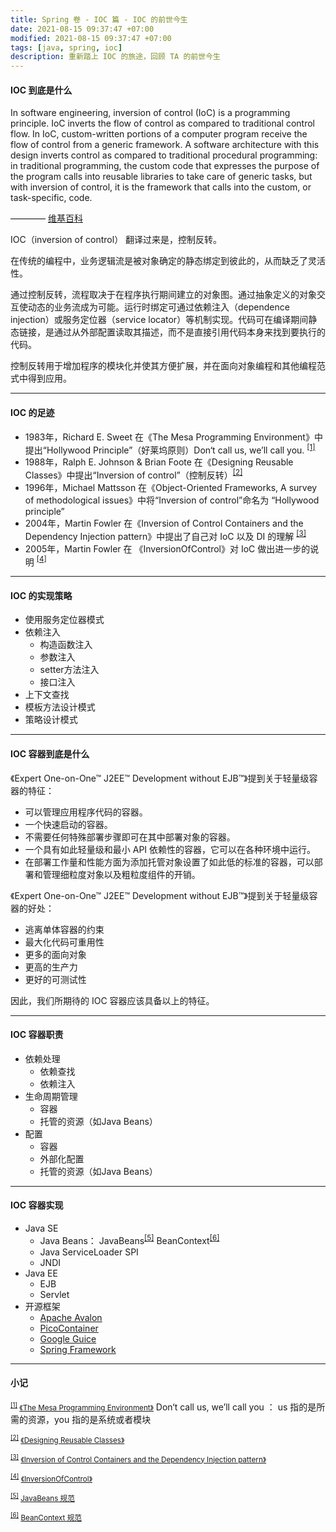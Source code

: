 ```yaml
---
title: Spring 卷 - IOC 篇 - IOC 的前世今生
date: 2021-08-15 09:37:47 +07:00
modified: 2021-08-15 09:37:47 +07:00
tags: [java, spring, ioc]
description: 重新踏上 IOC 的旅途，回顾 TA 的前世今生
---
```



#### IOC 到底是什么

In software engineering, inversion of control (IoC) is a programming principle. IoC inverts the flow of control as compared to traditional control flow. In IoC, custom-written portions of a computer program receive the flow of control from a generic framework. A software architecture with this design inverts control as compared to traditional procedural programming: in traditional programming, the custom code that expresses the purpose of the program calls into reusable libraries to take care of generic tasks, but with inversion of control, it is the framework that calls into the custom, or task-specific, code.

———— <a href="https://en.wikipedia.org/wiki/Inversion_of_control" target="_blank" >维基百科</a>


IOC（inversion of control） 翻译过来是，控制反转。

在传统的编程中，业务逻辑流是被对象确定的静态绑定到彼此的，从而缺乏了灵活性。

通过控制反转，流程取决于在程序执行期间建立的对象图。通过抽象定义的对象交互使动态的业务流成为可能。运行时绑定可通过依赖注入（dependence injection）或服务定位器（service locator）等机制实现。代码可在编译期间静态链接，是通过从外部配置读取其描述，而不是直接引用代码本身来找到要执行的代码。

控制反转用于增加程序的模块化并使其方便扩展，并在面向对象编程和其他编程范式中得到应用。


<hr>

#### IOC 的足迹

- 1983年，Richard E. Sweet 在《The Mesa Programming Environment》中提出“Hollywood
Principle”（好莱坞原则）Don‘t call us, we’ll call you. <sup id="hollywood-principle">[[1]](#hollywood-principle-ref)</sup>
- 1988年，Ralph E. Johnson & Brian Foote 在《Designing Reusable Classes》中提出“Inversion
of control”（控制反转）<sup id="inversion-of-control">[[2]](#inversion-of-control-ref)</sup>
- 1996年，Michael Mattsson 在《Object-Oriented Frameworks, A survey of methodological
issues》中将“Inversion of control”命名为 “Hollywood principle”
- 2004年，Martin Fowler 在《Inversion of Control Containers and the Dependency Injection
pattern》中提出了自己对 IoC 以及 DI 的理解 <sup id="inversion-of-control-DI">[[3]](#inversion-of-control-DI-ref)</sup>
- 2005年，Martin Fowler 在 《InversionOfControl》对 IoC 做出进一步的说明 <sup id="inversion-of-control-more">[[4]](#inversion-of-control-more-ref)</sup>


<hr>

#### IOC 的实现策略

- 使用服务定位器模式
- 依赖注入
    - 构造函数注入
    - 参数注入
    - setter方法注入
    - 接口注入
- 上下文查找
- 模板方法设计模式
- 策略设计模式

<hr>

#### IOC 容器到底是什么

《Expert One-on-One™ J2EE™ Development without EJB™》提到关于轻量级容器的特征：
- 可以管理应用程序代码的容器。
- 一个快速启动的容器。
- 不需要任何特殊部署步骤即可在其中部署对象的容器。
- 一个具有如此轻量级和最小 API 依赖性的容器，它可以在各种环境中运行。
- 在部署工作量和性能方面为添加托管对象设置了如此低的标准的容器，可以部署和管理细粒度对象以及粗粒度组件的开销。

《Expert One-on-One™ J2EE™ Development without EJB™》提到关于轻量级容器的好处：
- 逃离单体容器的约束
- 最大化代码可重用性
- 更多的面向对象
- 更高的生产力
- 更好的可测试性

因此，我们所期待的 IOC 容器应该具备以上的特征。

<hr>

#### IOC 容器职责

- 依赖处理
    - 依赖查找
    - 依赖注入
- 生命周期管理
    - 容器
    - 托管的资源（如Java Beans）
- 配置
    - 容器
    - 外部化配置
    - 托管的资源（如Java Beans）

<hr>

#### IOC 容器实现

- Java SE
    - Java Beans： JavaBeans<sup id="java-beans">[[5]](#java-beans-ref)</sup> BeanContext<sup id="bean-context">[[6]](#bean-context-ref)</sup>
    - Java ServiceLoader SPI
    - JNDI
- Java EE
    - EJB
    - Servlet
- 开源框架
    - <a href="http://avalon.apache.org/closed.html"  target="_blank" >Apache Avalon</a>
    - <a href="http://picocontainer.com/"  target="_blank" >PicoContainer</a>
    - <a href="https://github.com/google/guice"  target="_blank" >Google Guice</a>
    - <a href="https://spring.io/projects/spring-framework"  target="_blank" >Spring Framework</a>

<hr>

#### 小记

<small id="hollywood-principle-ref"><sup>[[1]](#hollywood-principle)</sup> <a href="https://www.digibarn.com/friends/curbow/star/XDEPaper.pdf" target="_blank" >《The Mesa Programming Environment》</a></small> Don‘t call us, we’ll call you ：  us 指的是所需的资源，you 指的是系统或者模块

<small id="inversion-of-control-ref"><sup>[[2]](#inversion-of-control)</sup> <a href="http://www.laputan.org/drc.html" target="_blank" >《Designing Reusable Classes》</a></small>

<small id="inversion-of-control-DI-ref"><sup>[[3]](#inversion-of-control-DI)</sup> <a href="https://martinfowler.com/articles/injection.html" target="_blank" >《Inversion of Control Containers and the Dependency Injection
pattern》</a></small>

<small id="inversion-of-control-more-ref"><sup>[[4]](#inversion-of-control-more)</sup> <a href="https://martinfowler.com/bliki/InversionOfControl.html" target="_blank" >《InversionOfControl》</a></small>

<small id="java-beans-ref"><sup>[[5]](#java-beans)</sup> <a href="https://www.oracle.com/technetwork/java/javase/tech/index-jsp-138795.html" target="_blank" >JavaBeans 规范</a></small>

<small id="bean-context-ref"><sup>[[6]](#bean-context)</sup> <a href="https://docs.oracle.com/javase/8/docs/technotes/guides/beans/spec/beancontext.html" target="_blank" >BeanContext 规范</a></small>



